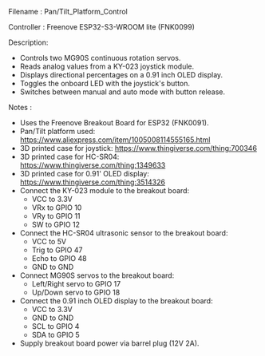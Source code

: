 Filename   : Pan/Tilt_Platform_Control


Controller : Freenove ESP32-S3-WROOM lite (FNK0099)


Description:
- Controls two MG90S continuous rotation servos.
- Reads analog values from a KY-023 joystick module.
- Displays directional percentages on a 0.91 inch OLED display.
- Toggles the onboard LED with the joystick's button.
- Switches between manual and auto mode with button release.


Notes :
- Uses the Freenove Breakout Board for ESP32 (FNK0091).
- Pan/Tilt platform used: https://www.aliexpress.com/item/1005008114555165.html
- 3D printed case for joystick: https://www.thingiverse.com/thing:700346
- 3D printed case for HC-SR04: https://www.thingiverse.com/thing:1349633
- 3D printed case for 0.91' OLED display: https://www.thingiverse.com/thing:3514326
- Connect the KY-023 module to the breakout board:
  - VCC to 3.3V
  - VRx to GPIO 10
  - VRy to GPIO 11
  - SW  to GPIO 12
- Connect the HC-SR04 ultrasonic sensor to the breakout board:
  - VCC  to 5V
  - Trig to GPIO 47
  - Echo to GPIO 48
  - GND  to GND
- Connect MG90S servos to the breakout board:
  - Left/Right servo to GPIO 17
  - Up/Down servo to GPIO 18
- Connect the 0.91 inch OLED display to the breakout board:
  - VCC to 3.3V
  - GND to GND
  - SCL to GPIO 4
  - SDA to GPIO 5
- Supply breakout board power via barrel plug (12V 2A).

